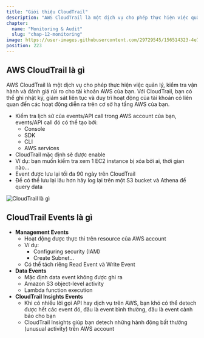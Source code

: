```yaml
---
title: "Giới thiệu CloudTrail"
description: "AWS CloudTrail là một dịch vụ cho phép thực hiện việc quản lý,  kiểm tra vận hành và đánh giá rủi ro cho tài khoản AWS của bạn. Với CloudTrail, bạn có thể ghi nhật ký, giám sát liên tục và duy trì hoạt động của tài khoản có liên quan đến các hoạt động diễn ra trên cơ sở hạ tầng AWS của bạn."
chapter:
  name: "Monitoring & Audit"
  slug: "chap-12-monitoring"
image: https://user-images.githubusercontent.com/29729545/156514323-4e79540d-4b9f-4294-8922-9ccbefbcd2ca.png
position: 223
---
```


## AWS CloudTrail là gì

AWS CloudTrail là một dịch vụ cho phép thực hiện việc quản lý, kiểm tra vận hành và đánh giá rủi ro cho tài khoản AWS của bạn. Với CloudTrail, bạn có thể ghi nhật ký, giám sát liên tục và duy trì hoạt động của tài khoản có liên quan đến các hoạt động diễn ra trên cơ sở hạ tầng AWS của bạn.

- Kiểm tra lịch sử của events/API call trong AWS account của bạn, events/API call đó có thể tạo bởi:
  - Console
  - SDK
  - CLI
  - AWS services
- CloudTrail mặc định sẽ được enable
- Ví dụ: bạn muốn kiểm tra xem 1 EC2 instance bị xóa bởi ai, thời gian nào...
- Event được lưu lại tối đa 90 ngày trên CloudTrail
- Để có thể lưu lại lâu hơn hãy log lại trên một S3 bucket và Athena để query data

![CloudTrail là gì](https://user-images.githubusercontent.com/29729545/156514323-4e79540d-4b9f-4294-8922-9ccbefbcd2ca.png)

## CloudTrail Events là gì

- **Management Events**
  - Hoạt động được thực thi trên resource của AWS account
  - Ví dụ:
    - Configuring security (IAM)
    - Create Subnet...
  - Có thể tách riêng Read Event và Write Event
- **Data Events**
  - Mặc định data event không được ghi ra
  - Amazon S3 object-level activity
  - Lambda function execution
- **CloudTrail Insights Events**
  - Khi có nhiều lời gọi API hay dịch vụ trên AWS, bạn khó có thể detech được hết các event đó, đâu là event bình thường, đâu là event cảnh bảo cho bạn
  - CloudTrail Insights giúp bạn detech những hành động bất thường (unusual activity) trên AWS account
